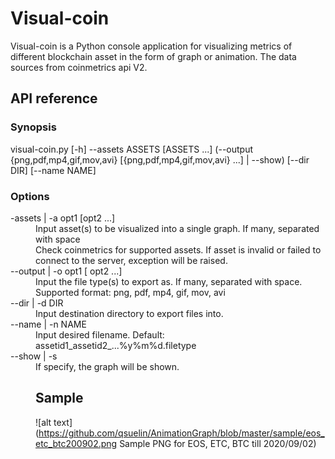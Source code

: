 # Visual-coin
Visual-coin is a Python console application for visualizing metrics of different blockchain asset in the form of graph or animation. The data sources from coinmetrics api V2.

## API reference
### Synopsis
visual-coin.py [-h] --assets ASSETS [ASSETS ...] (--output {png,pdf,mp4,gif,mov,avi} [{png,pdf,mp4,gif,mov,avi} ...] | --show) [--dir DIR] [--name NAME]


### Options
<dl>
  <dt>-assets | -a opt1 [opt2 ...]
  <dd>Input asset(s) to be visualized into a single graph. If many, separated with space
  <dd> Check coinmetrics for supported assets. If asset is invalid or failed to connect to the server, exception will be raised.

  <dt>--output | -o opt1 [ opt2 ...]
  <dd>Input the file type(s) to export as. If many, separated with space.
  <dd>Supported format: png, pdf, mp4, gif, mov, avi

  <dt>--dir | -d DIR
  <dd>Input destination directory to export files into.

  <dt>--name | -n NAME
  <dd>Input desired filename. Default: assetid1_assetid2_...%y%m%d.filetype

  <dt>--show | -s
  <dd>If specify, the graph will be shown.
<dl>

## Sample
![alt text](https://github.com/qsuelin/AnimationGraph/blob/master/sample/eos_etc_btc200902.png Sample PNG for EOS, ETC, BTC till 2020/09/02)
